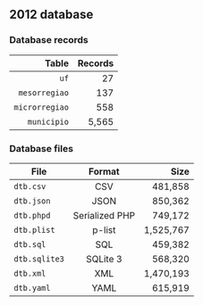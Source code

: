 ## 2012 database

### Database records

|          Table | Records |
| --------------:| -------:|
|           `uf` |      27 |
|  `mesorregiao` |     137 |
| `microrregiao` |     558 |
|    `municipio` |   5,565 |

### Database files

| File          | Format         |      Size |
| ------------- |:--------------:| ---------:|
| `dtb.csv`     | CSV            |   481,858 |
| `dtb.json`    | JSON           |   850,362 |
| `dtb.phpd`    | Serialized PHP |   749,172 |
| `dtb.plist`   | p-list         | 1,525,767 |
| `dtb.sql`     | SQL            |   459,382 |
| `dtb.sqlite3` | SQLite 3       |   568,320 |
| `dtb.xml`     | XML            | 1,470,193 |
| `dtb.yaml`    | YAML           |   615,919 |
